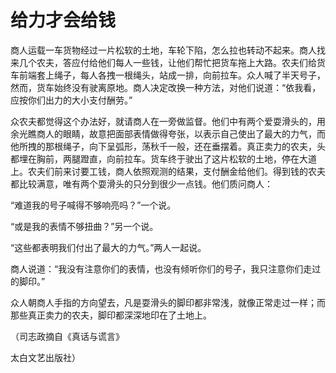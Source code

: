 # 给力才会给钱

商人运载一车货物经过一片松软的土地，车轮下陷，怎么拉也转动不起来。商人找来几个农夫，答应付给他们每人一些钱，让他们帮忙把货车拖上大路。农夫们给货车前端套上绳子，每人各拽一根绳头，站成一排，向前拉车。众人喊了半天号子，然而，货车始终没有驶离原地。商人决定改换一种方法，对他们说道：“依我看，应按你们出力的大小支付酬劳。”

众农夫都觉得这个办法好，就请商人在一旁做监督。他们中有两个爱耍滑头的，用余光瞧商人的眼睛，故意把面部表情做得夸张，以表示自己使出了最大的力气，而他所拽的那根绳子，向下呈弧形，荡秋千一般，还在垂摆着。真正卖力的农夫，头都埋在胸前，两腿蹬直，向前拉车。货车终于驶出了这片松软的土地，停在大道上。农夫们前来讨要工钱，商人依照观测的结果，支付酬金给他们。得到钱的农夫都比较满意，唯有两个耍滑头的只分到很少一点钱。他们质问商人：

“难道我的号子喊得不够响亮吗？”一个说。

“或是我的表情不够扭曲？”另一个说。

“这些都表明我们付出了最大的力气。”两人一起说。

商人说道：“我没有注意你们的表情，也没有倾听你们的号子，我只注意你们走过的脚印。”

众人朝商人手指的方向望去，凡是耍滑头的脚印都非常浅，就像正常走过一样；而那些真正卖力的农夫，脚印都深深地印在了土地上。

（司志政摘自《真话与谎言》

太白文艺出版社）